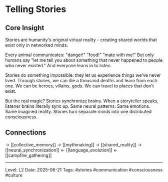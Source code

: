 # Telling Stories

## Core Insight
Stories are humanity's original virtual reality - creating shared worlds that exist only in networked minds.

Every animal communicates: "danger!" "food!" "mate with me!" But only humans say "let me tell you about something that never happened to people who never existed." And everyone leans in to listen.

Stories do something impossible: they let us experience things we've never lived. Through stories, we can die a thousand deaths and learn from each one. We can be heroes, villains, gods. We can travel to places that don't exist.

But the real magic? Stories synchronize brains. When a storyteller speaks, listener brains literally sync up. Same neural patterns. Same emotions. Same imagined reality. Stories turn separate minds into one distributed consciousness.

## Connections
→ [[collective_memory]]
→ [[mythmaking]]
→ [[shared_reality]]
→ [[neural_synchronization]]
← [[language_evolution]]
← [[campfire_gathering]]

---
Level: L2
Date: 2025-06-21
Tags: #stories #communication #consciousness #culture